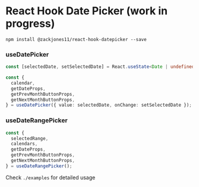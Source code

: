 # React Hook Date Picker (work in progress)

```
npm install @zackjones11/react-hook-datepicker --save
```

### useDatePicker

```ts
const [selectedDate, setSelectedDate] = React.useState<Date | undefined>();

const {
  calendar,
  getDateProps,
  getPrevMonthButtonProps,
  getNextMonthButtonProps,
} = useDatePicker({ value: selectedDate, onChange: setSelectedDate });
```

### useDateRangePicker

```ts
const {
  selectedRange,
  calendars,
  getDateProps,
  getPrevMonthButtonProps,
  getNextMonthButtonProps,
} = useDateRangePicker();
```

Check `./examples` for detailed usage